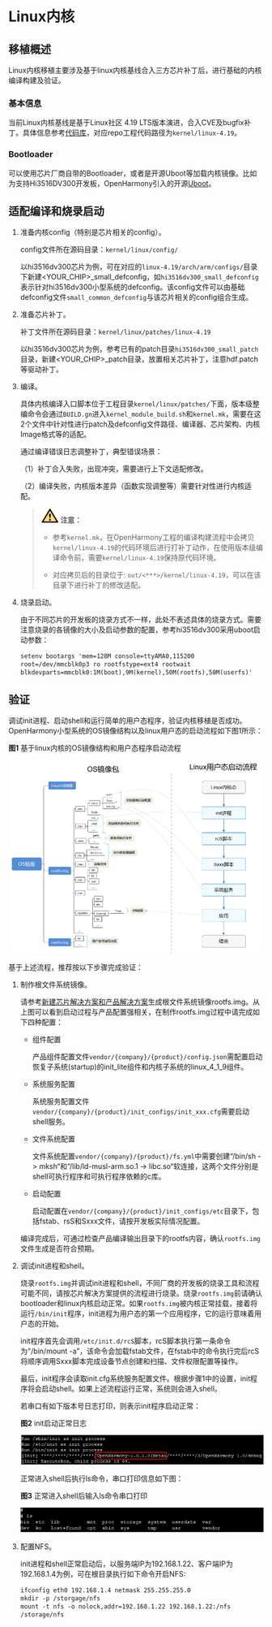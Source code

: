 # Linux内核


## 移植概述

Linux内核移植主要涉及基于linux内核基线合入三方芯片补丁后，进行基础的内核编译构建及验证。


### 基本信息

当前Linux内核基线是基于Linux社区 4.19 LTS版本演进，合入CVE及bugfix补丁。具体信息参考[代码库](https://gitee.com/openharmony/kernel_linux)，对应repo工程代码路径为`kernel/linux-4.19`。


### Bootloader

可以使用芯片厂商自带的Bootloader，或者是开源Uboot等加载内核镜像。比如为支持Hi3516DV300开发板，OpenHarmony引入的开源[Uboot](https://gitee.com/openharmony/third_party_u-boot)。


## 适配编译和烧录启动

1. 准备内核config（特别是芯片相关的config）。

   config文件所在源码目录：`kernel/linux/config/`

   以hi3516dv300芯片为例，可在对应的`linux-4.19/arch/arm/configs/`目录下新建&lt;YOUR_CHIP&gt;_small_defconfig，如`hi3516dv300_small_defconfig`表示针对hi3516dv300小型系统的defconfig。该config文件可以由基础defconfig文件`small_common_defconfig`与该芯片相关的config组合生成。

2. 准备芯片补丁。

   补丁文件所在源码目录：`kernel/linux/patches/linux-4.19`

   以hi3516dv300芯片为例，参考已有的patch目录`hi3516dv300_small_patch`目录，新建&lt;YOUR_CHIP&gt;_patch目录，放置相关芯片补丁，注意hdf.patch等驱动补丁。

3. 编译。

   具体内核编译入口脚本位于工程目录`kernel/linux/patches/`下面，版本级整编命令会通过`BUILD.gn`进入`kernel_module_build.sh`和`kernel.mk`，需要在这2个文件中针对性进行patch及defconfig文件路径、编译器、芯片架构、内核Image格式等的适配。

   通过编译错误日志调整补丁，典型错误场景：

   （1）补丁合入失败，出现冲突，需要进行上下文适配修改。

   （2）编译失败，内核版本差异（函数实现调整等）需要针对性进行内核适配。

   > ![icon-caution.gif](public_sys-resources/icon-caution.gif) **注意：**
   > - 参考`kernel.mk`，在OpenHarmony工程的编译构建流程中会拷贝`kernel/linux-4.19`的代码环境后进行打补丁动作，在使用版本级编译命令前，需要`kernel/linux-4.19`保持原代码环境。
   > 
   > - 对应拷贝后的目录位于: `out/<***>/kernel/linux-4.19`，可以在该目录下进行补丁的修改适配。

4. 烧录启动。

   由于不同芯片的开发板的烧录方式不一样，此处不表述具体的烧录方式。需要注意烧录的各镜像的大小及启动参数的配置，参考hi3516dv300采用uboot启动参数：

   
   ```
   setenv bootargs 'mem=128M console=ttyAMA0,115200 root=/dev/mmcblk0p3 ro rootfstype=ext4 rootwait blkdevparts=mmcblk0:1M(boot),9M(kernel),50M(rootfs),50M(userfs)'
   ```


## 验证

调试init进程、启动shell和运行简单的用户态程序，验证内核移植是否成功。OpenHarmony小型系统的OS镜像结构以及linux用户态的启动流程如下图1所示：

  **图1** 基于linux内核的OS镜像结构和用户态程序启动流程

  ![zh-cn_image_0000001154372318](figures/zh-cn_image_0000001154372318.png)

基于上述流程，推荐按以下步骤完成验证：

1. 制作根文件系统镜像。

   请参考[新建芯片解决方案和产品解决方案](../subsystems/subsys-build-all.md)生成根文件系统镜像rootfs.img。从上图可以看到启动过程与产品配置强相关，在制作rootfs.img过程中请完成如下四种配置：

   - 组件配置
     
     产品组件配置文件`vendor/{company}/{product}/config.json`需配置启动恢复子系统(startup)的init_lite组件和内核子系统的linux_4_1_9组件。

   - 系统服务配置

     系统服务配置文件`vendor/{company}/{product}/init_configs/init_xxx.cfg`需要启动shell服务。

   - 文件系统配置

     文件系统配置`vendor/{company}/{product}/fs.yml`中需要创建“/bin/sh -&gt; mksh“和“/lib/ld-musl-arm.so.1 -&gt; libc.so“软连接，这两个文件分别是shell可执行程序和可执行程序依赖的c库。

   - 启动配置

     启动配置在`vendor/{company}/{product}/init_configs/etc`目录下，包括fstab、rsS和Sxxx文件，请按开发板实际情况配置。

   编译完成后，可通过检查产品编译输出目录下的rootfs内容，确认`rootfs.img`文件生成是否符合预期。

2. 调试init进程和shell。

   烧录`rootfs.img`并调试init进程和shell，不同厂商的开发板的烧录工具和流程可能不同，请按芯片解决方案提供的流程进行烧录。烧录`rootfs.img`前请确认bootloader和linux内核启动正常。如果`rootfs.img`被内核正常挂载，接着将运行`/bin/init`程序，init进程为用户态的第一个应用程序，它的运行意味着用户态的开始。

   init程序首先会调用`/etc/init.d/rcS`脚本，rcS脚本执行第一条命令为"/bin/mount -a”，该命令会加载fstab文件，在fstab中的命令执行完后rcS将顺序调用Sxxx脚本完成设备节点创建和扫描、文件权限配置等操作。

   最后，init程序会读取init.cfg系统服务配置文件。根据步骤1中的设置，init程序将会启动shell。如果上述流程运行正常，系统则会进入shell。

   若串口有如下版本号日志打印，则表示init程序启动正常：

     **图2** init启动正常日志

     ![zh-cn_image_0000001154212516](figures/zh-cn_image_0000001154212516.png)

   正常进入shell后执行ls命令，串口打印信息如下图：

     **图3** 正常进入shell后输入ls命令串口打印

     ![zh-cn_image_0000001200171991](figures/zh-cn_image_0000001200171991.png)

3. 配置NFS。

     init进程和shell正常启动后，以服务端IP为192.168.1.22、客户端IP为192.168.1.4为例，可在根目录执行如下命令开启NFS:
     
   ```
   ifconfig eth0 192.168.1.4 netmask 255.255.255.0
   mkdir -p /storgage/nfs
   mount -t nfs -o nolock,addr=192.168.1.22 192.168.1.22:/nfs /storage/nfs
   ```
